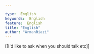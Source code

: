 ```yaml
---

type:  English
keywords:  English
feature:  English
title: "English"
author: "ArmanRiazi"
---
```



[[I'd like to ask when you should talk etc]]

